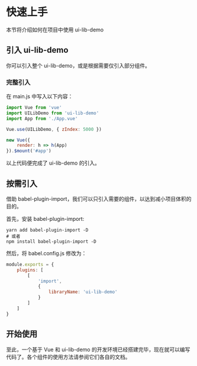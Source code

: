 # 快速上手

本节将介绍如何在项目中使用 ui-lib-demo

## 引入 ui-lib-demo

你可以引入整个 ui-lib-demo，或是根据需要仅引入部分组件。

### 完整引入

在 main.js 中写入以下内容：

```js
import Vue from 'vue'
import UILibDemo from 'ui-lib-demo'
import App from './App.vue'

Vue.use(UILibDemo, { zIndex: 5000 })

new Vue({
    render: h => h(App)
}).$mount('#app')
```

以上代码便完成了 ui-lib-demo 的引入。

## 按需引入

借助 babel-plugin-import，我们可以只引入需要的组件，以达到减小项目体积的目的。

首先，安装 babel-plugin-import:

```shell
yarn add babel-plugin-import -D
# 或者
npm install babel-plugin-import -D
```

然后，将 babel.config.js 修改为：

```js
module.exports = {
    plugins: [
        [
            'import',
            {
                libraryName: 'ui-lib-demo'
            }
        ]
    ]
}
```

## 开始使用

至此，一个基于 Vue 和 ui-lib-demo 的开发环境已经搭建完毕，现在就可以编写代码了。各个组件的使用方法请参阅它们各自的文档。

